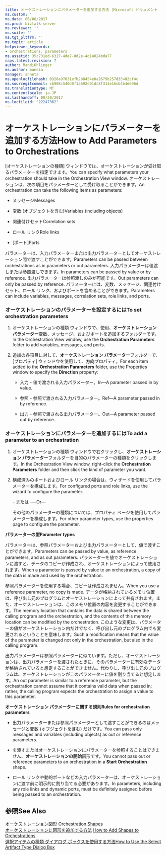 ```yaml
---
title: オーケストレーションにパラメーターを追加する方法 |Microsoft ドキュメント
ms.custom: ''
ms.date: 06/08/2017
ms.prod: biztalk-server
ms.reviewer: ''
ms.suite: ''
ms.tgt_pltfrm: ''
ms.topic: article
helpviewer_keywords:
- orchestrations, parameters
ms.assetid: 35c731ed-6327-4de7-8d2e-4d14024bda77
caps.latest.revision: 7
author: MandiOhlinger
ms.author: mandia
manager: anneta
ms.openlocfilehash: 8328a97631efb2b8454e0a2679b257d35402cf4c
ms.sourcegitcommit: cb908c540d8f1a692d01dc8f313e16cb4b4e696d
ms.translationtype: MT
ms.contentlocale: ja-JP
ms.lasthandoff: 09/20/2017
ms.locfileid: "22247362"
---
```

# <a name="how-to-add-parameters-to-orchestrations"></a><span data-ttu-id="41fd9-102">オーケストレーションにパラメーターを追加する方法</span><span class="sxs-lookup"><span data-stu-id="41fd9-102">How to Add Parameters to Orchestrations</span></span>
<span data-ttu-id="41fd9-103">[オーケストレーションの種類] ウィンドウでは、オーケストレーションが受け取るパラメーターを指定できます。</span><span class="sxs-lookup"><span data-stu-id="41fd9-103">You can specify what parameters your orchestration should take in the Orchestration View window.</span></span> <span data-ttu-id="41fd9-104">オーケストレーションは、次の項目をパラメーターとして受け取ることができます。</span><span class="sxs-lookup"><span data-stu-id="41fd9-104">An orchestration can take the following items as parameters:</span></span>  
  
-   <span data-ttu-id="41fd9-105">メッセージ</span><span class="sxs-lookup"><span data-stu-id="41fd9-105">Messages</span></span>  
  
-   <span data-ttu-id="41fd9-106">変数 (オブジェクトを含む)</span><span class="sxs-lookup"><span data-stu-id="41fd9-106">Variables (including objects)</span></span>  
  
-   <span data-ttu-id="41fd9-107">関連付けセット</span><span class="sxs-lookup"><span data-stu-id="41fd9-107">Correlation sets</span></span>  
  
-   <span data-ttu-id="41fd9-108">ロール リンク</span><span class="sxs-lookup"><span data-stu-id="41fd9-108">Role links</span></span>  
  
-   <span data-ttu-id="41fd9-109">[ポート]</span><span class="sxs-lookup"><span data-stu-id="41fd9-109">Ports</span></span>  
  
 <span data-ttu-id="41fd9-110">パラメーターは、入力パラメーターまたは出力パラメーターとしてオーケストレーション間で渡すことができます。</span><span class="sxs-lookup"><span data-stu-id="41fd9-110">Parameters can be passed between orchestrations as in parameters or out parameters.</span></span> <span data-ttu-id="41fd9-111">入力パラメーターは値渡しまたは参照渡しできます。</span><span class="sxs-lookup"><span data-stu-id="41fd9-111">In parameters can be passed by value or by reference.</span></span> <span data-ttu-id="41fd9-112">出力パラメーターは参照渡しのみが可能です。</span><span class="sxs-lookup"><span data-stu-id="41fd9-112">Out parameters can only be passed by reference.</span></span> <span data-ttu-id="41fd9-113">パラメーターには、変数、メッセージ、関連付けセット、ロール リンク、およびポートを含めることができます。</span><span class="sxs-lookup"><span data-stu-id="41fd9-113">Parameters can include variables, messages, correlation sets, role links, and ports.</span></span>  
  
### <a name="to-set-orchestration-parameters"></a><span data-ttu-id="41fd9-114">オーケストレーションのパラメーターを設定するには</span><span class="sxs-lookup"><span data-stu-id="41fd9-114">To set orchestration parameters</span></span>  
  
1.  <span data-ttu-id="41fd9-115">オーケストレーションの種類 ウィンドウで、使用、**オーケストレーション パラメーター**変数、メッセージ、およびポートを追加するフォルダーです。</span><span class="sxs-lookup"><span data-stu-id="41fd9-115">In the Orchestration View window, use the **Orchestration Parameters** folder to add variables, messages, and ports.</span></span>  
  
2.  <span data-ttu-id="41fd9-116">追加の各項目に対して、**オーケストレーション パラメーター**フォルダーで、[プロパティ] ウィンドウを使用して、**方向**プロパティ。</span><span class="sxs-lookup"><span data-stu-id="41fd9-116">For each item added to the **Orchestration Parameters** folder, use the Properties window to specify the **Direction** property:</span></span>  
  
    -   <span data-ttu-id="41fd9-117">入力 - 値で渡される入力パラメーター。</span><span class="sxs-lookup"><span data-stu-id="41fd9-117">In—A parameter passed in by value.</span></span>  
  
    -   <span data-ttu-id="41fd9-118">参照 - 参照で渡される入力パラメーター。</span><span class="sxs-lookup"><span data-stu-id="41fd9-118">Ref—A parameter passed in by reference.</span></span>  
  
    -   <span data-ttu-id="41fd9-119">出力 - 参照で渡される出力パラメーター。</span><span class="sxs-lookup"><span data-stu-id="41fd9-119">Out—A parameter passed out by reference.</span></span>  
  
### <a name="to-add-a-parameter-to-an-orchestration"></a><span data-ttu-id="41fd9-120">オーケストレーションにパラメーターを追加するには</span><span class="sxs-lookup"><span data-stu-id="41fd9-120">To add a parameter to an orchestration</span></span>  
  
1.  <span data-ttu-id="41fd9-121">オーケストレーションの種類 ウィンドウで右クリックし、**オーケストレーション パラメーター**フォルダーを目的のパラメーターの種類をクリックします。</span><span class="sxs-lookup"><span data-stu-id="41fd9-121">In the Orchestration View window, right-click the **Orchestration Parameters** folder and then click the kind of parameter you want.</span></span>  
  
2.  <span data-ttu-id="41fd9-122">構成済みのポートおよびロール リンクの場合は、ウィザードを使用してパラメーターを構成します。</span><span class="sxs-lookup"><span data-stu-id="41fd9-122">For configured ports and role links, use the wizard to configure the parameter.</span></span>  
  
     <span data-ttu-id="41fd9-123">- または -</span><span class="sxs-lookup"><span data-stu-id="41fd9-123">—Or—</span></span>  
  
     <span data-ttu-id="41fd9-124">その他のパラメーターの種類については、プロパティ ページを使用してパラメーターを構成します。</span><span class="sxs-lookup"><span data-stu-id="41fd9-124">For other parameter types, use the properties page to configure the parameter.</span></span>  
  
 <span data-ttu-id="41fd9-125">**パラメーターの型**</span><span class="sxs-lookup"><span data-stu-id="41fd9-125">**Parameter types**</span></span>  
  
 <span data-ttu-id="41fd9-126">パラメーターは、参照パラメーターおよび出力パラメーターとして、値で渡すことができます。</span><span class="sxs-lookup"><span data-stu-id="41fd9-126">Parameters can be passed by value, as reference parameters, and as out parameters.</span></span> <span data-ttu-id="41fd9-127">パラメーターを値でオーケストレーションに渡すと、データのコピーが作成され、オーケストレーションによって使用されます。</span><span class="sxs-lookup"><span data-stu-id="41fd9-127">When a parameter is passed by value to an orchestration, a copy of the data is made and used by the orchestration.</span></span>  
  
 <span data-ttu-id="41fd9-128">参照パラメーターを使用する場合、コピーは作成されません。</span><span class="sxs-lookup"><span data-stu-id="41fd9-128">When you use a reference parameter, no copy is made.</span></span> <span data-ttu-id="41fd9-129">データが格納されているメモリ位置は、呼び出し元のプログラムとオーケストレーションによって共有されます。また、オーケストレーションは、このメモリ位置の内容を変更することができます。</span><span class="sxs-lookup"><span data-stu-id="41fd9-129">The memory location that contains the data is shared between the calling program and the orchestration, and the contents of this memory location can be modified by the orchestration.</span></span> <span data-ttu-id="41fd9-130">このような変更は、パラメーターの値がオーケストレーション内だけでなく、呼び出し元のプログラム内でも変更されるということを意味します。</span><span class="sxs-lookup"><span data-stu-id="41fd9-130">Such a modification means that the value of the parameter is changed not only in the orchestration, but also in the calling program.</span></span>  
  
 <span data-ttu-id="41fd9-131">出力パラメーターは参照パラメーターに似ています。ただし、オーケストレーションは、出力パラメーターを渡されたときに、そのパラメーターに有効なデータが格納されていると想定することができません。代わりに、呼び出し元のプログラムは、オーケストレーションがこのパラメーターに値を割り当てると想定します。</span><span class="sxs-lookup"><span data-stu-id="41fd9-131">An out parameter is similar to a reference parameter, but the orchestration cannot assume that it contains valid data when passed in; rather, the calling program expects the orchestration to assign a value to this parameter.</span></span>  
  
 <span data-ttu-id="41fd9-132">**オーケストレーション パラメーターに関する規則**</span><span class="sxs-lookup"><span data-stu-id="41fd9-132">**Rules for orchestration parameters**</span></span>  
  
-   <span data-ttu-id="41fd9-133">出力パラメーターまたは参照パラメーターとして渡すことができるのはメッセージと変数 (オブジェクトを含む) だけです。</span><span class="sxs-lookup"><span data-stu-id="41fd9-133">You can pass only messages and variables (including objects) as out or reference parameters.</span></span>  
  
-   <span data-ttu-id="41fd9-134">を渡すまたはオーケストレーションにパラメーターを参照することはできません、**オーケストレーションの開始**図形です。</span><span class="sxs-lookup"><span data-stu-id="41fd9-134">You cannot pass out or reference parameters to an orchestration in a **Start Orchestration** shape.</span></span>  
  
-   <span data-ttu-id="41fd9-135">ロール リンクや動的ポートなどの入力パラメーターは、オーケストレーションに渡す前に明示的に割り当てる必要があります。</span><span class="sxs-lookup"><span data-stu-id="41fd9-135">In parameters, including any role links and dynamic ports, must be definitely assigned before being passed to an orchestration.</span></span>  
  
## <a name="see-also"></a><span data-ttu-id="41fd9-136">参照</span><span class="sxs-lookup"><span data-stu-id="41fd9-136">See Also</span></span>  
 <span data-ttu-id="41fd9-137">[オーケストレーション図形](../core/orchestration-shapes.md) </span><span class="sxs-lookup"><span data-stu-id="41fd9-137">[Orchestration Shapes](../core/orchestration-shapes.md) </span></span>  
 <span data-ttu-id="41fd9-138">[オーケストレーションに図形を追加する方法](../core/how-to-add-shapes-to-orchestrations.md) </span><span class="sxs-lookup"><span data-stu-id="41fd9-138">[How to Add Shapes to Orchestrations](../core/how-to-add-shapes-to-orchestrations.md) </span></span>  
 [<span data-ttu-id="41fd9-139">選択アイテムの種類 ダイアログ ボックスを使用する方法</span><span class="sxs-lookup"><span data-stu-id="41fd9-139">How to Use the Select Artifact Type Dialog Box</span></span>](../core/how-to-use-the-select-artifact-type-dialog-box.md)